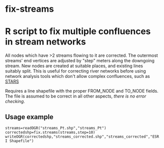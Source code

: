 # fix-streams
<h1>R script to fix multiple confluences in stream networks</h1>
<p>All nodes which have >2 streams flowing to it are corrected. The outermost streams' end vertices are adjusted by "step" meters along the downgoing stream. New nodes are created at suitable places, and existing lines suitably split. This is useful for correcting river networks before using network analysis tools which don't allow complex confluences, such as <a href="http://www.fs.fed.us/rm/boise/AWAE/projects/SpatialStreamNetworks.shtml" target="_blank">STARS</a></p>
<p>Requires a line shapefile with the proper FROM_NODE and TO_NODE fields. The file is assumed to be correct in all other aspects, <em>there is no error checking</em>.</p>
<h2>Usage example</h2>
<code>streams=readOGR("streams_Pt.shp","streams_Pt")</code><br/>
<code>correctedshp=fix.streams(streams,step=10)</code><br/>
<code>writeOGR(correctedshp,"streams_corrected.shp","streams_corrected","ESRI Shapefile")</code>
